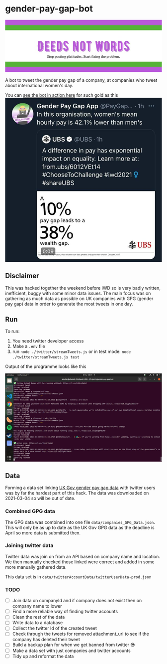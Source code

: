 # gender-pay-gap-bot

![Banner](https://github.com/alifensome/gender-pay-gap-bot/blob/main/images/banner.jpeg?raw=true)

A bot to tweet the gender pay gap of a company, at companies who tweet about international women's day.

You can [see the bot in action here](https://twitter.com/PayGapApp) for such gold as this
![Twitter-bot Tweet at UBS](https://github.com/alifensome/gender-pay-gap-bot/blob/main/images/ubs.jpeg?raw=true)

## Disclaimer
This was hacked together the weekend before IWD so is very badly written, inefficient,  buggy with some minor data issues. The main focus was on gathering as much data as possible on UK companies with GPG (gender pay gap) data in order to generate the most tweets in one day.

## Run
 To run:
1. You need twitter developer access 
1. Make a `.env` file
1. run `node ./twitter/streamTweets.js` or in test mode: `node ./twitter/streamTweets.js test`

Output of the programme looks like this 

![Twitter-bot Tweet at UBS](https://github.com/alifensome/gender-pay-gap-bot/blob/main/images/terminal.jpeg?raw=true)

## Data
Forming a data set linking [UK Gov gender pay gap data](https://gender-pay-gap.service.gov.uk/viewing/download) with twitter users was by far the hardest part of this hack. The data was downloaded on 2021-03-04 so will be out of date.
### Combined GPG data
The GPG data was combined into one file `data/companies_GPG_Data.json`. This will only be as up to date as the UK Gov GPG data as the deadline is April so more data is submitted then.

### Joining twitter data
Twitter data was join on from an API based on company name and location. We then manually checked those linked were correct and added in some more manually gathered data.

This data set is in `data/twitterAccountData/twitterUserData-prod.json`

### TODO
- [ ] Join data on companyId and if company does not exist then on company name to lower
- [ ] Find a more reliable way of finding twitter accounts
- [ ] Clean the rest of the data
- [ ] Write data to a database
- [ ] Collect the twitter Id of the created tweet
- [ ] Check through the tweets for removed attachment_url to see if the company has deleted their tweet
- [ ] Build a backup plan for when we get banned from twitter 😎
- [ ] Make a data set with just companies and twitter accounts
- [ ] Tidy up and reformat the data